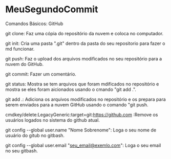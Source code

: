 # MeuSegundoCommit
Comandos Básicos: GitHub

git clone: Faz uma cópia do repositório da nuvem e coloca no computador.


git init: Cria uma pasta ".git" dentro da pasta do seu repositorio para fazer o md funcionar.


git push: Faz o upload dos arquivos modificados no seu repositório para a nuvem do GitHub.


git commit:  Fazer um comentário.


git status: Mostra se tem arquivos que foram mdificados no repositório e mostra se eles foram aicionados usando o cmando "git add .".


git add .: Adiciona os arquivos modificados no repositório e os prepara para serem enviados para a nuvem GitHub usando o comando "git push.


cmdkey/delete:LegacyGeneric:target=git:https://github.com   :Remove os usuários logados no sistema do github atual.


git config --global user.name "Nome Sobrenome": Loga o seu nome de usuário do gitub no gitbash.


git config --global user.email "seu_email@exemlo.com": Loga o seu email no seu gitbash.